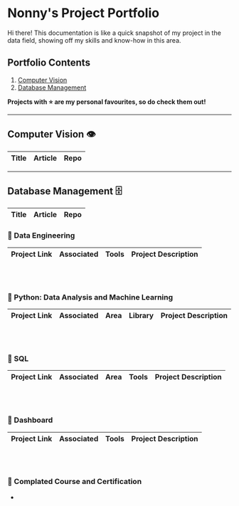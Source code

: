 # Nonny's Project Portfolio
Hi there! This documentation is like a quick snapshot of my project in the data field, showing off my skills and know-how in this area.

## Portfolio Contents
1. [Computer Vision](#computer-vision)
2. [Database Management](#database)


**Projects with :star: are my personal favourites, so do check them out!**
___
<a name="computer-vision"></a>
## Computer Vision :eye:
| Title | Article | Repo |
| --- | --- | --- |

___
<a name="database"></a>
## Database Management :file_cabinet:   
| Title | Article | Repo |
| --- | --- | --- |  

### 📂 Data Engineering

Project Link | Associated | Tools | Project Description
---|---|---|---

<br>
<br>


### 📂 Python: Data Analysis and Machine Learning

Project Link | Associated | Area | Library | Project Description 
---|---|---|---|---


<br>
<br>

### 📂 SQL

Project Link | Associated | Area | Tools | Project Description
---|---|---|---|---

<br>
<br>

### 📂 Dashboard
Project Link | Associated | Tools | Project Description
---|---|---|---

<br>
<br>

### 📂 Complated Course and Certification

- 
